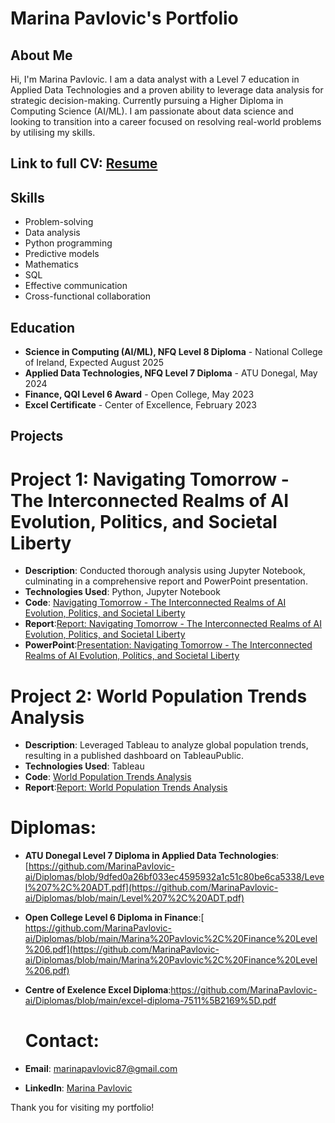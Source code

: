 # Marina Pavlovic's Portfolio

## About Me
Hi, I'm Marina Pavlovic. I am a data analyst with a Level 7 education in Applied Data Technologies and a proven ability to leverage data analysis for strategic decision-making. Currently pursuing a Higher Diploma in Computing Science (AI/ML). I am passionate about data science and looking to transition into a career focused on resolving real-world problems by utilising my skills.

## Link to full CV:  [Resume](https://github.com/MarinaPavlovic-ai/Marina_Pavlovic_Resume.pdf)


## Skills
- Problem-solving
- Data analysis
- Python programming
- Predictive models
- Mathematics
- SQL
- Effective communication
- Cross-functional collaboration

## Education
- **Science in Computing (AI/ML), NFQ Level 8 Diploma** - National College of Ireland, Expected August 2025
- **Applied Data Technologies, NFQ Level 7 Diploma** - ATU Donegal, May 2024
- **Finance, QQI Level 6 Award** - Open College, May 2023
- **Excel Certificate** - Center of Excellence, February 2023

## Projects
# Project 1: Navigating Tomorrow - The Interconnected Realms of AI Evolution, Politics, and Societal Liberty
- **Description**: Conducted thorough analysis using Jupyter Notebook, culminating in a comprehensive report and PowerPoint presentation.
- **Technologies Used**: Python, Jupyter Notebook
- **Code**: [Navigating Tomorrow - The Interconnected Realms of AI Evolution, Politics, and Societal Liberty](https://github.com/MarinaPavlovic-ai/MarinaPavlovic-ai/blob/main/Navigating%20Tomorrow%20-%20The%20Interconnected%20Realms%20of%20AI%20Evolution%2C%20Politics%2C%20and%20Societal%20Liberty.ipynb)
- **Report**:[Report: Navigating Tomorrow - The Interconnected Realms of AI Evolution, Politics, and Societal Liberty](MarinaPavlovic-ai/Report%2C%20Navigating%20Tomorrow%20-%20The%20Interconnected%20Realms%20of%20AI%20Evolution%20Politics%20and%20Societal%20Liberty.pdf)
- **PowerPoint**:[Presentation: Navigating Tomorrow - The Interconnected Realms of AI Evolution, Politics, and Societal Liberty](MarinaPavlovic-ai/Navigating%20Tomorrow%20-%20The%20Interconnected%20Realms%20of%20AI%20Evolution%2C%20Politics%2C%20and%20Societal%20Liberty.pptx)


# Project 2: World Population Trends Analysis
- **Description**: Leveraged Tableau to analyze global population trends, resulting in a published dashboard on TableauPublic.
- **Technologies Used**: Tableau
- **Code**: [World Population Trends Analysis](World%20Population%20Trends.twbx)
- **Report**:[Report: World Population Trends Analysis](MarinaPavlovic-ai/Report%20-%20World%20Population%20Trends%20Analysis.pdf)

# Diplomas: 
- **ATU Donegal Level 7 Diploma in Applied Data Technologies**:[https://github.com/MarinaPavlovic-ai/Diplomas/blob/9dfed0a26bf033ec4595932a1c51c80be6ca5338/Level%207%2C%20ADT.pdf](https://github.com/MarinaPavlovic-ai/Diplomas/blob/main/Level%207%2C%20ADT.pdf)
- **Open College Level 6 Diploma in Finance**:[ https://github.com/MarinaPavlovic-ai/Diplomas/blob/main/Marina%20Pavlovic%2C%20Finance%20Level%206.pdf](https://github.com/MarinaPavlovic-ai/Diplomas/blob/main/Marina%20Pavlovic%2C%20Finance%20Level%206.pdf)
- **Centre of Exelence Excel Diploma**:[https://github.com/MarinaPavlovic-ai/Diplomas/blob/main/excel-diploma-7511%5B2169%5D.pdf ](https://github.com/MarinaPavlovic-ai/Diplomas/blob/main/excel-diploma-7511%5B2169%5D.pdf)

  # Contact:
- **Email**: [marinapavlovic87@gmail.com](mailto:marinapavlovic87@gmail.com)
- **LinkedIn**: [Marina Pavlovic](https://www.linkedin.com/in/marina-pavlovic-8800a240)

Thank you for visiting my portfolio!
